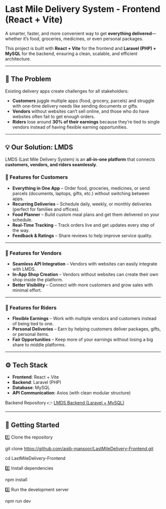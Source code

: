 
# Last Mile Delivery System   - Frontend (React + Vite)
  

A smarter, faster, and more convenient way to get **everything delivered**—whether it’s food, groceries, medicines, or even personal packages.  

This project is built with **React + Vite** for the frontend and **Laravel (PHP) + MySQL** for the backend, ensuring a clean, scalable, and efficient architecture.  

---

## 🚨 The Problem  

Existing delivery apps create challenges for all stakeholders:  

- **Customers** juggle multiple apps (food, grocery, parcels) and struggle with one-time delivery needs like sending documents or gifts.  
- **Vendors** without websites can’t sell online, and those who do have websites often fail to get enough orders.  
- **Riders** lose around **30% of their earnings** because they’re tied to single vendors instead of having flexible earning opportunities.  

---

## 💡 Our Solution: LMDS  

LMDS (Last Mile Delivery System) is an **all-in-one platform** that connects **customers, vendors, and riders seamlessly**.  

### 🔹 Features for Customers  
- **Everything in One App** – Order food, groceries, medicines, or send parcels (documents, laptops, gifts, etc.) without switching between apps.  
- **Recurring Deliveries** – Schedule daily, weekly, or monthly deliveries (perfect for families and offices).  
- **Food Planner** – Build custom meal plans and get them delivered on your schedule.  
- **Real-Time Tracking** – Track orders live and get updates every step of the way.  
- **Feedback & Ratings** – Share reviews to help improve service quality.  

---

### 🔹 Features for Vendors  
- **Seamless API Integration** – Vendors with websites can easily integrate with LMDS.  
- **In-App Shop Creation** – Vendors without websites can create their own shop inside the platform.  
- **Better Visibility** – Connect with more customers and grow sales with minimal effort.  

---

### 🔹 Features for Riders  
- **Flexible Earnings** – Work with multiple vendors and customers instead of being tied to one.  
- **Personal Deliveries** – Earn by helping customers deliver packages, gifts, or personal items.  
- **Fair Opportunities** – Keep more of your earnings without losing a big share to middle platforms.  

---

## ⚙️ Tech Stack  

- **Frontend**: React + Vite  
- **Backend**: Laravel (PHP)  
- **Database**: MySQL  
- **API Communication**: Axios (with clean modular structure)  

Backend Repository 👉 [LMDS Backend (Laravel + MySQL)](https://github.com/aqib-mansoor/-LastMileDelivery-Backend.git)  

---

## 🚀 Getting Started  

1️⃣ Clone the repository

git clone https://github.com/aqib-mansoor/LastMileDelivery-Frontend.git

cd LastMileDelivery-Frontend

2️⃣ Install dependencies

npm install

3️⃣ Run the development server

npm run dev





